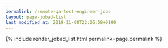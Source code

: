 ```yaml
---
permalink: /remote-qa-test-engineer-jobs
layout: page-jobad-list
last_modified_at: 2019-11-08T22:06:58+0100
---
```

{% include render_jobad_list.html permalink=page.permalink %}

